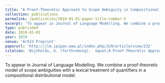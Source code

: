```yaml
---
title: "A Proof-Theoretic Approach to Scope Ambiguity in Compositional Vector Space Models"
collection: publications
permalink: /publication/2019-01-01-paper-title-number-5
excerpt: 'To appear in Journal of Language Modelling. We combine a proof-theoretic model of scope ambiguities with a lexical treatment of quantifiers in a compositional distributional model.'
type: published
date: 2019-01-01
year: 2019
venue: 'ArXiV Preprint'
paperurl: 'http://jlm.ipipan.waw.pl/index.php/JLM/article/view/232'
citation: 'Wijnholds, G. (forthcoming).  &quot;A Proof-Theoretic Approach to Scope Ambiguity in Compositional Vector Space Models.&quot; <i>To appear in JLM</i>.'
---
```

To appear in Journal of Language Modelling. We combine a proof-theoretic model of scope ambiguities with a lexical treatment of quantifiers in a compositional distributional model.
